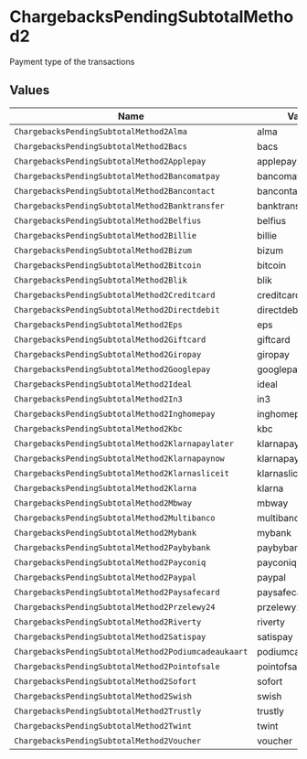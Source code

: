 # ChargebacksPendingSubtotalMethod2

Payment type of the transactions


## Values

| Name                                                 | Value                                                |
| ---------------------------------------------------- | ---------------------------------------------------- |
| `ChargebacksPendingSubtotalMethod2Alma`              | alma                                                 |
| `ChargebacksPendingSubtotalMethod2Bacs`              | bacs                                                 |
| `ChargebacksPendingSubtotalMethod2Applepay`          | applepay                                             |
| `ChargebacksPendingSubtotalMethod2Bancomatpay`       | bancomatpay                                          |
| `ChargebacksPendingSubtotalMethod2Bancontact`        | bancontact                                           |
| `ChargebacksPendingSubtotalMethod2Banktransfer`      | banktransfer                                         |
| `ChargebacksPendingSubtotalMethod2Belfius`           | belfius                                              |
| `ChargebacksPendingSubtotalMethod2Billie`            | billie                                               |
| `ChargebacksPendingSubtotalMethod2Bizum`             | bizum                                                |
| `ChargebacksPendingSubtotalMethod2Bitcoin`           | bitcoin                                              |
| `ChargebacksPendingSubtotalMethod2Blik`              | blik                                                 |
| `ChargebacksPendingSubtotalMethod2Creditcard`        | creditcard                                           |
| `ChargebacksPendingSubtotalMethod2Directdebit`       | directdebit                                          |
| `ChargebacksPendingSubtotalMethod2Eps`               | eps                                                  |
| `ChargebacksPendingSubtotalMethod2Giftcard`          | giftcard                                             |
| `ChargebacksPendingSubtotalMethod2Giropay`           | giropay                                              |
| `ChargebacksPendingSubtotalMethod2Googlepay`         | googlepay                                            |
| `ChargebacksPendingSubtotalMethod2Ideal`             | ideal                                                |
| `ChargebacksPendingSubtotalMethod2In3`               | in3                                                  |
| `ChargebacksPendingSubtotalMethod2Inghomepay`        | inghomepay                                           |
| `ChargebacksPendingSubtotalMethod2Kbc`               | kbc                                                  |
| `ChargebacksPendingSubtotalMethod2Klarnapaylater`    | klarnapaylater                                       |
| `ChargebacksPendingSubtotalMethod2Klarnapaynow`      | klarnapaynow                                         |
| `ChargebacksPendingSubtotalMethod2Klarnasliceit`     | klarnasliceit                                        |
| `ChargebacksPendingSubtotalMethod2Klarna`            | klarna                                               |
| `ChargebacksPendingSubtotalMethod2Mbway`             | mbway                                                |
| `ChargebacksPendingSubtotalMethod2Multibanco`        | multibanco                                           |
| `ChargebacksPendingSubtotalMethod2Mybank`            | mybank                                               |
| `ChargebacksPendingSubtotalMethod2Paybybank`         | paybybank                                            |
| `ChargebacksPendingSubtotalMethod2Payconiq`          | payconiq                                             |
| `ChargebacksPendingSubtotalMethod2Paypal`            | paypal                                               |
| `ChargebacksPendingSubtotalMethod2Paysafecard`       | paysafecard                                          |
| `ChargebacksPendingSubtotalMethod2Przelewy24`        | przelewy24                                           |
| `ChargebacksPendingSubtotalMethod2Riverty`           | riverty                                              |
| `ChargebacksPendingSubtotalMethod2Satispay`          | satispay                                             |
| `ChargebacksPendingSubtotalMethod2Podiumcadeaukaart` | podiumcadeaukaart                                    |
| `ChargebacksPendingSubtotalMethod2Pointofsale`       | pointofsale                                          |
| `ChargebacksPendingSubtotalMethod2Sofort`            | sofort                                               |
| `ChargebacksPendingSubtotalMethod2Swish`             | swish                                                |
| `ChargebacksPendingSubtotalMethod2Trustly`           | trustly                                              |
| `ChargebacksPendingSubtotalMethod2Twint`             | twint                                                |
| `ChargebacksPendingSubtotalMethod2Voucher`           | voucher                                              |